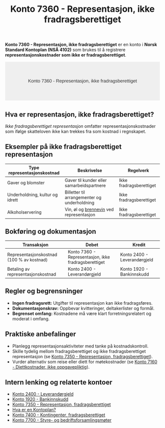 ﻿---
title: "Konto 7360 - Representasjon, ikke fradragsberettiget"
seoTitle: "7360-representasjon-ikke-fradragsberettiget"
meta_description: '**Konto 7360 - Representasjon, ikke fradragsberettiget** er en konto i **Norsk Standard Kontoplan (NSÂ 4102)** som brukes til å registrere **representasjonskos...'
slug: 7360-representasjon-ikke-fradragsberettiget
type: blog
layout: pages/single
---

**Konto 7360 - Representasjon, ikke fradragsberettiget** er en konto i **Norsk Standard Kontoplan (NSÂ 4102)** som brukes til å registrere **representasjonskostnader som ikke er fradragsberettiget**.

![Illustrasjon av konto 7360 Representasjon, ikke fradragsberettiget](7360-representasjon-ikke-fradragsberettiget-image.svg)

## Hva er representasjon, ikke fradragsberettiget?

*Ikke fradragsberettiget representasjon* omfatter representasjonskostnader som ifølge skatteloven ikke kan trekkes fra som kostnad i regnskapet.

## Eksempler på ikke fradragsberettiget representasjon

| Type representasjonskostnad         | Beskrivelse                                         | Regelverk                         |
|-------------------------------------|-----------------------------------------------------|-----------------------------------|
| Gaver og blomster                   | Gaver til kunder eller samarbeidspartnere            | Ikke fradragsberettiget           |
| Underholdning, kultur og idrett     | Billetter til arrangementer og underholdning         | Ikke fradragsberettiget           |
| Alkoholservering                    | Vin, øl og [brennevin](/blogs/regnskap/brennevin "Brennevin - Regnskap, Skatt og Særavgifter for Sprit i Norge") ved representasjon | Ikke fradragsberettiget           |

## Bokføring og dokumentasjon

| Transaksjon                                | Debet                                                | Kredit                         |
|--------------------------------------------|------------------------------------------------------|--------------------------------|
| Representasjonskostnad (100 % av kostnad)  | Konto 7360 - Representasjon, ikke fradragsberettiget | Konto 2400 - Leverandørgjeld   |
| Betaling av representasjonskostnad         | Konto 2400 - Leverandørgjeld                         | Konto 1920 - Bankinnskudd      |

## Regler og begrensninger

* **Ingen fradragsrett:** Utgifter til representasjon kan ikke fradragsføres.
* **Dokumentasjonskrav:** Oppbevar kvitteringer, deltakerlister og formål.
* **Begrenset omfang:** Kostnadene må være klart forretningsrelatert og moderat i omfang.

## Praktiske anbefalinger

* Planlegg representasjonsaktiviteter med tanke på kostnadskontroll.
* Skille tydelig mellom fradragsberettiget og ikke fradragsberettiget representasjon (se [Konto 7350 - Representasjon, fradragsberettiget](/blogs/kontoplan/7350-representasjon-fradragsberettiget "Konto 7350 - Representasjon, fradragsberettiget")).
* Vurder alternativ som reise eller diett for møtekostnader (se [Konto 7160 - Diettkostnader, ikke oppgavepliktig](/blogs/kontoplan/7160-diettkostnader-ikke-oppgavepliktig "Konto 7160 - Diettkostnader, ikke oppgavepliktig")).

## Intern lenking og relaterte kontoer

* [Konto 2400 - Leverandørgjeld](/blogs/kontoplan/2400-leverandorgjeld "Konto 2400 - Leverandørgjeld")
* [Konto 1920 - Bankinnskudd](/blogs/kontoplan/1920-bankinnskudd "Konto 1920 - Bankinnskudd")
* [Konto 7350 - Representasjon, fradragsberettiget](/blogs/kontoplan/7350-representasjon-fradragsberettiget "Konto 7350 - Representasjon, fradragsberettiget")
* [Hva er en Kontoplan?](/blogs/regnskap/hva-er-kontoplan "Hva er en Kontoplan? Komplett Guide til Kontoplaner i Norsk Regnskap")
* [Konto 7400 - Kontingenter, fradragsberettiget](/blogs/kontoplan/7400-kontingenter-fradragsberettiget "Konto 7400 - Kontingenter, fradragsberettiget")
* [Konto 7700 - Styre- og bedriftsforsamlingsmøter](/blogs/kontoplan/7700-styre-og-bedriftsforsamlingsmoter "Konto 7700 - Styre- og bedriftsforsamlingsmøter")






